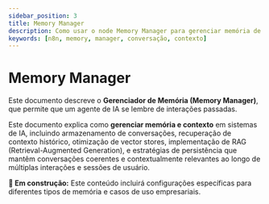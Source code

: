 ```yaml
---
sidebar_position: 3
title: Memory Manager
description: Como usar o node Memory Manager para gerenciar memória de conversação
keywords: [n8n, memory, manager, conversação, contexto]
---
```


# Memory Manager

Este documento descreve o **Gerenciador de Memória (Memory Manager)**, que permite que um agente de IA se lembre de interações passadas.

Este documento explica como **gerenciar memória e contexto** em sistemas de IA, incluindo armazenamento de conversações, recuperação de contexto histórico, otimização de vector stores, implementação de RAG (Retrieval-Augmented Generation), e estratégias de persistência que mantêm conversações coerentes e contextualmente relevantes ao longo de múltiplas interações e sessões de usuário.

**🔄 Em construção:** Este conteúdo incluirá configurações específicas para diferentes tipos de memória e casos de uso empresariais.
